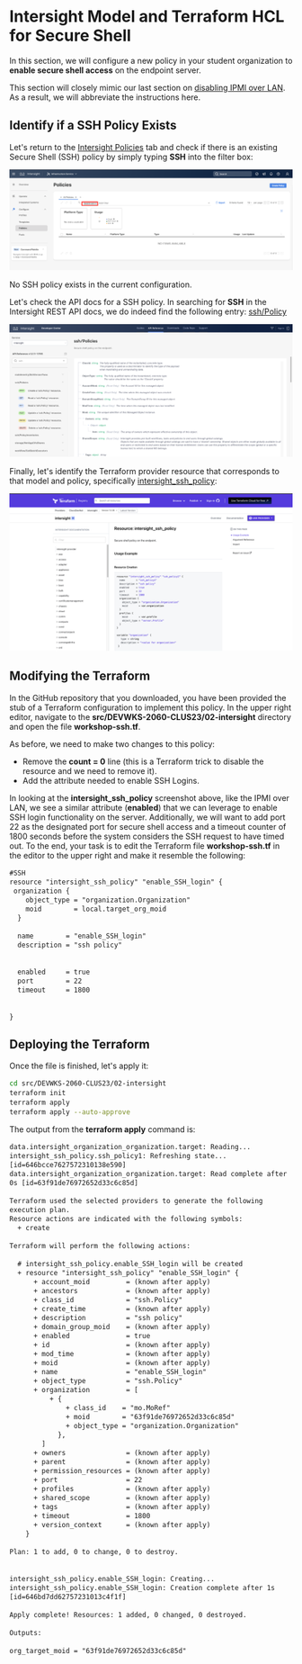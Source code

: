 # Intersight Model and Terraform HCL for Secure Shell 

In this section, we will configure a new policy in your student organization to **enable secure shell access** on the endpoint server.

This section will closely mimic our last section on [disabling IPMI over LAN](./02-terraform-intersight-ipmi.md). As a result, we will abbreviate the instructions here.

## Identify if a SSH Policy Exists

Let's return to the [Intersight Policies](https://intersight.com/an/infrastructure-service/an/policy/policies/) tab and check if there is an existing Secure Shell (SSH) policy by simply typing **SSH** into the filter box:

![Locate SOL Policy](./images/intersight/no-ssh-policy.png)

No SSH policy exists in the current configuration.


Let's check the API docs for a SSH policy.  In searching for **SSH** in the Intersight REST API docs, we do indeed find the following entry: [ssh/Policy](https://intersight.com/apidocs/apirefs/ssh/Policies/model/)

![REST API ssh/Policy](./images/intersight/ssh-policy.png)

Finally, let's identify the Terraform provider resource that corresponds to that model and policy, specifically [intersight_ssh_policy](https://registry.terraform.io/providers/CiscoDevNet/intersight/latest/docs/resources/ssh_policy):

![Terraform provider intersight_ssh_policy](./images/intersight/intersight_ssh_policy.png)

## Modifying the Terraform

In the GitHub repository that you downloaded, you have been provided the stub of a Terraform configuration to implement this policy.  In the upper right editor, navigate to the **src/DEVWKS-2060-CLUS23/02-intersight** directory and open the file **workshop-ssh.tf**.

As before, we need to make two changes to this policy:

- Remove the **count = 0** line (this is a Terraform trick to disable the resource and we need to remove it).
- Add the attribute needed to enable SSH Logins.

In looking at the **intersight_ssh_policy** screenshot above, like the IPMI over LAN, we see a similar attribute (**enabled**) that we can leverage to enable SSH login functionality on the server. Additionally, we will want to add port 22 as the designated port for secure shell access and a timeout counter of 1800 seconds before the system considers the SSH request to have timed out. To the end, your task is to edit the Terraform file **workshop-ssh.tf** in the editor to the upper right and make it resemble the following:

```
#SSH 
resource "intersight_ssh_policy" "enable_SSH_login" {
 organization {
    object_type = "organization.Organization"
    moid        = local.target_org_moid
  }
 
  name        = "enable_SSH_login"
  description = "ssh policy"


  enabled     = true
  port        = 22
  timeout     = 1800


}
```

## Deploying the Terraform

Once the file is finished, let's apply it:

```bash
cd src/DEVWKS-2060-CLUS23/02-intersight
terraform init
terraform apply
terraform apply --auto-approve
```

The output from the **terraform apply** command is:

```
data.intersight_organization_organization.target: Reading...
intersight_ssh_policy.ssh_policy1: Refreshing state... [id=646bcce7627572310138e590]
data.intersight_organization_organization.target: Read complete after 0s [id=63f91de76972652d33c6c85d]

Terraform used the selected providers to generate the following execution plan.
Resource actions are indicated with the following symbols:
  + create

Terraform will perform the following actions:

  # intersight_ssh_policy.enable_SSH_login will be created
  + resource "intersight_ssh_policy" "enable_SSH_login" {
      + account_moid         = (known after apply)
      + ancestors            = (known after apply)
      + class_id             = "ssh.Policy"
      + create_time          = (known after apply)
      + description          = "ssh policy"
      + domain_group_moid    = (known after apply)
      + enabled              = true
      + id                   = (known after apply)
      + mod_time             = (known after apply)
      + moid                 = (known after apply)
      + name                 = "enable_SSH_login"
      + object_type          = "ssh.Policy"
      + organization         = [
          + {
              + class_id    = "mo.MoRef"
              + moid        = "63f91de76972652d33c6c85d"
              + object_type = "organization.Organization"
            },
        ]
      + owners               = (known after apply)
      + parent               = (known after apply)
      + permission_resources = (known after apply)
      + port                 = 22
      + profiles             = (known after apply)
      + shared_scope         = (known after apply)
      + tags                 = (known after apply)
      + timeout              = 1800
      + version_context      = (known after apply)
    }

Plan: 1 to add, 0 to change, 0 to destroy.


intersight_ssh_policy.enable_SSH_login: Creating...
intersight_ssh_policy.enable_SSH_login: Creation complete after 1s [id=646bd7dd62757231013c4f1f]

Apply complete! Resources: 1 added, 0 changed, 0 destroyed.

Outputs:

org_target_moid = "63f91de76972652d33c6c85d"

```
